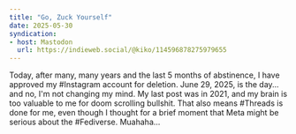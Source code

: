 ```yaml
---
title: "Go, Zuck Yourself"
date: 2025-05-30
syndication: 
- host: Mastodon
  url: https://indieweb.social/@kiko/114596878275979655
---
```


Today, after many, many years and the last 5 months of abstinence, I have approved my #Instagram account for deletion. June 29, 2025, is the day... and no, I'm not changing my mind. My last post was in 2021, and my brain is too valuable to me for doom scrolling bullshit. That also means #Threads is done for me, even though I thought for a brief moment that Meta might be serious about the #Fediverse. Muahaha...
